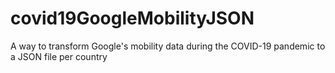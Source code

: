 # covid19GoogleMobilityJSON
A way to transform Google's mobility data during the COVID-19 pandemic to a JSON file per country

